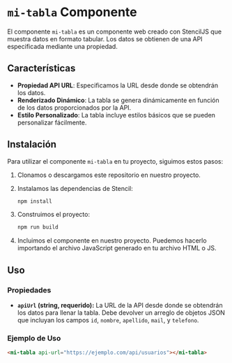 # `mi-tabla` Componente

El componente `mi-tabla` es un componente web creado con StencilJS que muestra datos en formato tabular. Los datos se obtienen de una API especificada mediante una propiedad.

## Características

- **Propiedad API URL**: Especificamos la URL desde donde se obtendrán los datos.
- **Renderizado Dinámico**: La tabla se genera dinámicamente en función de los datos proporcionados por la API.
- **Estilo Personalizado**: La tabla incluye estilos básicos que se pueden personalizar fácilmente.

## Instalación

Para utilizar el componente `mi-tabla` en tu proyecto, siguimos estos pasos:

1. Clonamos o descargamos este repositorio en nuestro proyecto.

2. Instalamos las dependencias de Stencil:
    ```bash
    npm install
    ```

3. Construimos el proyecto:
    ```bash
    npm run build
    ```

4. Incluimos el componente en nuestro proyecto. Puedemos hacerlo importando el archivo JavaScript generado en tu archivo HTML o JS.

## Uso

### Propiedades

- **`apiUrl` (string, requerido):** La URL de la API desde donde se obtendrán los datos para llenar la tabla. Debe devolver un arreglo de objetos JSON que incluyan los campos `id`, `nombre`, `apellido`, `mail`, y `telefono`.

### Ejemplo de Uso

```html
<mi-tabla api-url="https://ejemplo.com/api/usuarios"></mi-tabla>